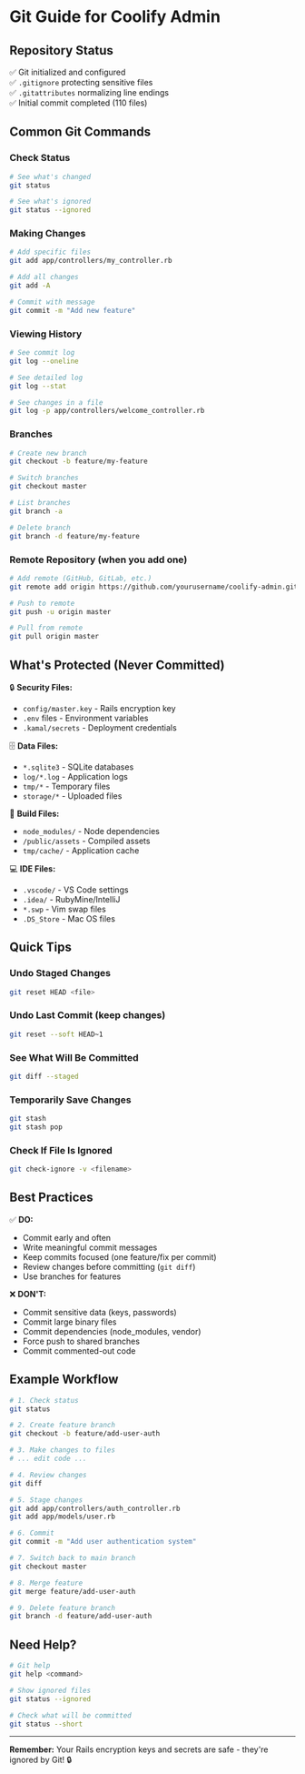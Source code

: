 # Git Guide for Coolify Admin

## Repository Status

✅ Git initialized and configured  
✅ `.gitignore` protecting sensitive files  
✅ `.gitattributes` normalizing line endings  
✅ Initial commit completed (110 files)

## Common Git Commands

### Check Status
```bash
# See what's changed
git status

# See what's ignored
git status --ignored
```

### Making Changes
```bash
# Add specific files
git add app/controllers/my_controller.rb

# Add all changes
git add -A

# Commit with message
git commit -m "Add new feature"
```

### Viewing History
```bash
# See commit log
git log --oneline

# See detailed log
git log --stat

# See changes in a file
git log -p app/controllers/welcome_controller.rb
```

### Branches
```bash
# Create new branch
git checkout -b feature/my-feature

# Switch branches
git checkout master

# List branches
git branch -a

# Delete branch
git branch -d feature/my-feature
```

### Remote Repository (when you add one)
```bash
# Add remote (GitHub, GitLab, etc.)
git remote add origin https://github.com/yourusername/coolify-admin.git

# Push to remote
git push -u origin master

# Pull from remote
git pull origin master
```

## What's Protected (Never Committed)

🔒 **Security Files:**
- `config/master.key` - Rails encryption key
- `.env` files - Environment variables
- `.kamal/secrets` - Deployment credentials

🗄️ **Data Files:**
- `*.sqlite3` - SQLite databases
- `log/*.log` - Application logs
- `tmp/*` - Temporary files
- `storage/*` - Uploaded files

🔧 **Build Files:**
- `node_modules/` - Node dependencies
- `/public/assets` - Compiled assets
- `tmp/cache/` - Application cache

💻 **IDE Files:**
- `.vscode/` - VS Code settings
- `.idea/` - RubyMine/IntelliJ
- `*.swp` - Vim swap files
- `.DS_Store` - Mac OS files

## Quick Tips

### Undo Staged Changes
```bash
git reset HEAD <file>
```

### Undo Last Commit (keep changes)
```bash
git reset --soft HEAD~1
```

### See What Will Be Committed
```bash
git diff --staged
```

### Temporarily Save Changes
```bash
git stash
git stash pop
```

### Check If File Is Ignored
```bash
git check-ignore -v <filename>
```

## Best Practices

✅ **DO:**
- Commit early and often
- Write meaningful commit messages
- Keep commits focused (one feature/fix per commit)
- Review changes before committing (`git diff`)
- Use branches for features

❌ **DON'T:**
- Commit sensitive data (keys, passwords)
- Commit large binary files
- Commit dependencies (node_modules, vendor)
- Force push to shared branches
- Commit commented-out code

## Example Workflow

```bash
# 1. Check status
git status

# 2. Create feature branch
git checkout -b feature/add-user-auth

# 3. Make changes to files
# ... edit code ...

# 4. Review changes
git diff

# 5. Stage changes
git add app/controllers/auth_controller.rb
git add app/models/user.rb

# 6. Commit
git commit -m "Add user authentication system"

# 7. Switch back to main branch
git checkout master

# 8. Merge feature
git merge feature/add-user-auth

# 9. Delete feature branch
git branch -d feature/add-user-auth
```

## Need Help?

```bash
# Git help
git help <command>

# Show ignored files
git status --ignored

# Check what will be committed
git status --short
```

---

**Remember:** Your Rails encryption keys and secrets are safe - they're ignored by Git! 🔒
